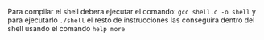 Para compilar el shell debera ejecutar el comando:
```gcc shell.c -o shell```
y para ejecutarlo
```./shell```
el resto de instrucciones las conseguira dentro del shell usando el comando
```help more```
